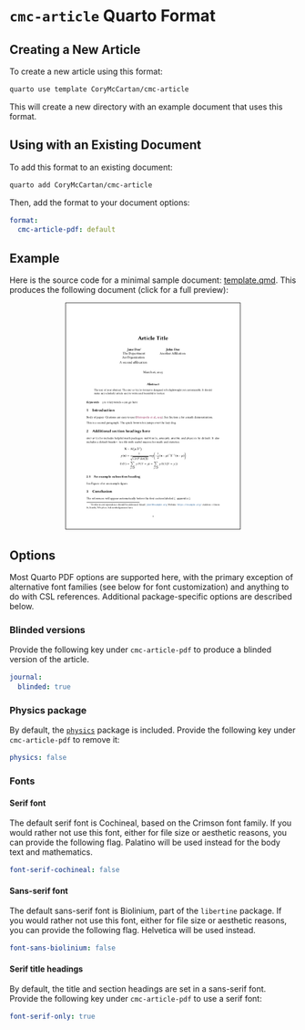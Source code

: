 
# `cmc-article` Quarto Format

## Creating a New Article

To create a new article using this format:

```bash
quarto use template CoryMcCartan/cmc-article
```

This will create a new directory with an example document that uses this format.

## Using with an Existing Document

To add this format to an existing document:

```bash
quarto add CoryMcCartan/cmc-article
```

Then, add the format to your document options:

```yaml
format:
  cmc-article-pdf: default
```    

## Example

Here is the source code for a minimal sample document: [template.qmd](template.qmd).
This produces the following document (click for a full preview):

<p align="center">
<a href="template.pdf">
<kbd> <img src="thumb.png" width=306 style="border: 1px solid #444"> </kbd>
</a>
</p>

## Options

Most Quarto PDF options are supported here, with the primary exception of
alternative font families (see below for font customization)
and anything to do with CSL references.
Additional package-specific options are described below.

### Blinded versions

Provide the following key under `cmc-article-pdf` to produce a blinded version of the article.
```yaml
journal:
  blinded: true
```

### Physics package

By default, the [`physics`](http://mirrors.ibiblio.org/CTAN/macros/latex/contrib/physics/physics.pdf) package is included.
Provide the following key under `cmc-article-pdf` to remove it:
```yaml
physics: false
```

### Fonts

#### Serif font
The default serif font is Cochineal, based on the Crimson font family.
If you would rather not use this font, either for file size or aesthetic reasons, you can provide the following flag.
Palatino will be used instead for the body text and mathematics.
```yaml
font-serif-cochineal: false
```

#### Sans-serif font
The default sans-serif font is Biolinium, part of the `libertine` package.
If you would rather not use this font, either for file size or aesthetic reasons, you can provide the following flag.
Helvetica will be used instead.
```yaml
font-sans-biolinium: false
```

#### Serif title headings

By default, the title and section headings are set in a sans-serif font. 
Provide the following key under `cmc-article-pdf` to use a serif font:
```yaml
font-serif-only: true
```

